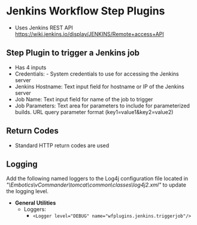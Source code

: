 # Jenkins Workflow Step Plugins
* Uses Jenkins REST API https://wiki.jenkins.io/display/JENKINS/Remote+access+API

## Step Plugin to trigger a Jenkins job
* Has 4 inputs
 * Credentials: - System credentials to use for accessing the Jenkins server
 * Jenkins Hostname: Text input field for hostname or IP of the Jenkins server
 * Job Name: Text input field for name of the job to trigger 
 * Job Parameters: Text area for parameters to include for parameterized builds. URL query parameter format (key1=value1&key2=value2)

## Return Codes
 * Standard HTTP return codes are used

## Logging
Add the following named loggers to the Log4j configuration file located in *"\Embotics\vCommander\tomcat\common\classes\log4j2.xml"* to update the logging level.
        
+ **General Utilities**
    + Loggers:
      + `<Logger level="DEBUG" name="wfplugins.jenkins.triggerjob"/>`